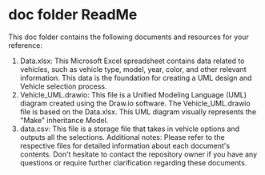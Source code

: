 
# doc folder ReadMe

This doc folder contains the following documents and resources for your reference:
1. Data.xlsx:
This Microsoft Excel spreadsheet contains data related to vehicles, such as vehicle type, model, year, color, and other relevant information. This data is the foundation for creating a UML design and Vehicle selection process.
2. Vehicle_UML.drawio:
This file is a Unified Modeling Language (UML) diagram created using the Draw.io software.
The Vehicle_UML.drawio file is based on the Data.xlsx.
This UML diagram visually represents the "Make" inheritance Model.
3. data.csv:
This file is a storage file that takes in vehicle options and outputs all the selections. 
Additional notes:
Please refer to the respective files for detailed information about each document's contents.
Don't hesitate to contact the repository owner if you have any questions or require further clarification regarding these documents.
